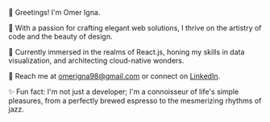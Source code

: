 👋 Greetings! I'm Omer Igna.

🌟 With a passion for crafting elegant web solutions, I thrive on the artistry of code and the beauty of design.

🚀 Currently immersed in the realms of React.js, honing my skills in data visualization, and architecting cloud-native wonders.

📧 Reach me at [omerigna98@gmail.com](mailto:omerigna98@gmail.com) or connect on [LinkedIn](linkedin.com/in/omer-igna-973824275).

✨ Fun fact: I'm not just a developer; I'm a connoisseur of life's simple pleasures, from a perfectly brewed espresso to the mesmerizing rhythms of jazz.
